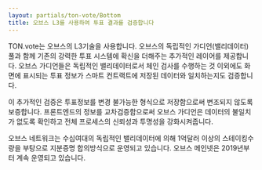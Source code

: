 ```yaml
---
layout: partials/ton-vote/Bottom
title: 오브스 L3를 사용하여 투표 결과를 검증합니다
---
```


TON.vote는 오브스의 L3기술을 사용합니다. 오브스의 독립적인 가디언(밸리데이터) 풀과 함께 기존의 강력한 투표 시스템에 확신을 더해주는 추가적인 레이어를 제공합니다. 오브스 가디언들은 독립적인 밸리데이터로서 체인 검사를 수행하는 것 이외에도 화면에 표시되는 투표 정보가 스마트 컨트랙트에 저장된 데이터와 일치하는지도 검증합니다.

이 추가적인 검증은 투표정보를 변경 불가능한 형식으로 저장함으로써 변조되지 않도록 보증합니다. 프론트엔드의 정보를 교차검증함으로써 오브스 가디언은 데이터의 불일치가 없도록 확인하고 전체 프로세스의 신뢰성과 투명성을 강화시켜줍니다.

오브스 네트워크는 수십여대의 독립적인 밸리데이터에 의해 1억달러 이상의 스테이킹수량을 부탕으로 지분증명 합의방식으로 운영되고 있습니다. 오브스 메인넷은 2019년부터 계속 운영되고 있습니다.
